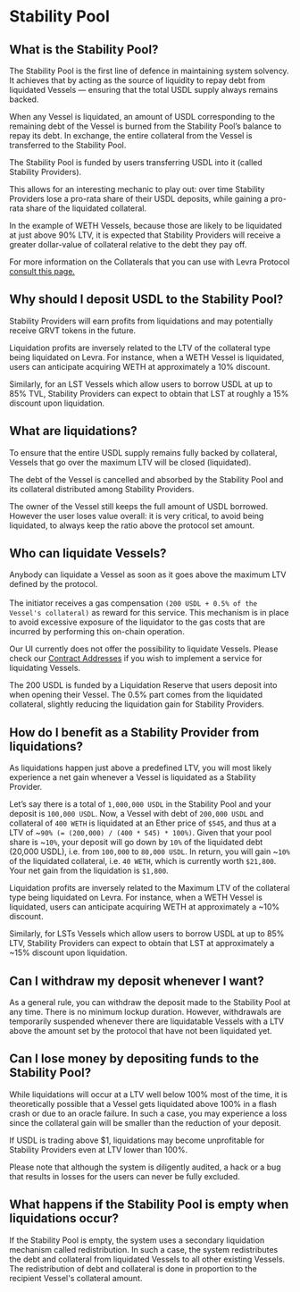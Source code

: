 # Stability Pool

## What is the Stability Pool?

The Stability Pool is the first line of defence in maintaining system solvency. It achieves that by acting as the source of liquidity to repay debt from liquidated Vessels — ensuring that the total USDL supply always remains backed.

When any Vessel is liquidated, an amount of USDL corresponding to the remaining debt of the Vessel is burned from the Stability Pool’s balance to repay its debt. In exchange, the entire collateral from the Vessel is transferred to the Stability Pool.

The Stability Pool is funded by users transferring USDL into it (called Stability Providers).

This allows for an interesting mechanic to play out: over time Stability Providers lose a pro-rata share of their USDL deposits, while gaining a pro-rata share of the liquidated collateral.

In the example of WETH Vessels, because those are likely to be liquidated at just above 90% LTV, it is expected that Stability Providers will receive a greater dollar-value of collateral relative to the debt they pay off.

For more information on the Collaterals that you can use with Levra Protocol [consult this page.](vessels-and-collateral.md)

## Why should I deposit USDL to the Stability Pool?

Stability Providers will earn profits from liquidations and may potentially receive GRVT tokens in the future.

Liquidation profits are inversely related to the LTV of the collateral type being liquidated on Levra. For instance, when a WETH Vessel is liquidated, users can anticipate acquiring WETH at approximately a 10% discount.&#x20;

Similarly, for an LST Vessels which allow users to borrow USDL at up to 85% TVL, Stability Providers can expect to obtain that LST at roughly a 15% discount upon liquidation.

## What are liquidations?

To ensure that the entire USDL supply remains fully backed by collateral, Vessels that go over the maximum LTV will be closed (liquidated).

The debt of the Vessel is cancelled and absorbed by the Stability Pool and its collateral distributed among Stability Providers.

The owner of the Vessel still keeps the full amount of USDL borrowed. However the user loses value overall: it is very critical, to avoid being liquidated, to always keep the ratio above the protocol set amount.

## Who can liquidate Vessels?

Anybody can liquidate a Vessel as soon as it goes above the maximum LTV defined by the protocol.\
\
The initiator receives a gas compensation `(200 USDL + 0.5% of the Vessel's collateral)` as reward for this service. This mechanism is in place to avoid excessive exposure of the liquidator to the gas costs that are incurred by performing this on-chain operation.

Our UI currently does not offer the possibility to liquidate Vessels. Please check our [Contract Addresses](broken-reference) if you wish to implement a service for liquidating Vessels.

The 200 USDL is funded by a Liquidation Reserve that users deposit into when opening their Vessel. The 0.5% part comes from the liquidated collateral, slightly reducing the liquidation gain for Stability Providers.

## How do I benefit as a Stability Provider from liquidations?

As liquidations happen just above a predefined LTV, you will most likely experience a net gain whenever a Vessel is liquidated as a Stability Provider.

Let’s say there is a total of `1,000,000 USDL` in the Stability Pool and your deposit is `100,000 USDL`. Now, a Vessel with debt of `200,000 USDL` and collateral of `400 WETH` is liquidated at an Ether price of `$545`, and thus at a LTV of \~`90% (= (200,000) / (400 * 545) * 100%)`. Given that your pool share is \~`10%`, your deposit will go down by `10%` of the liquidated debt (20,000 USDL), i.e. from `100,000` to `80,000 USDL`. In return, you will gain \~`10%` of the liquidated collateral, i.e. `40 WETH`, which is currently worth `$21,800`. Your net gain from the liquidation is `$1,800`.

Liquidation profits are inversely related to the Maximum LTV of the collateral type being liquidated on Levra. For instance, when a WETH Vessel is liquidated, users can anticipate acquiring WETH at approximately a \~10% discount.&#x20;

Similarly, for LSTs Vessels which allow users to borrow USDL at up to 85% LTV, Stability Providers can expect to obtain that LST at approximately a \~15% discount upon liquidation.

## Can I withdraw my deposit whenever I want?

As a general rule, you can withdraw the deposit made to the Stability Pool at any time. There is no minimum lockup duration. However, withdrawals are temporarily suspended whenever there are liquidatable Vessels with a LTV above the amount set by the protocol that have not been liquidated yet.

## Can I lose money by depositing funds to the Stability Pool?

While liquidations will occur at a LTV well below 100% most of the time, it is theoretically possible that a Vessel gets liquidated above 100% in a flash crash or due to an oracle failure. In such a case, you may experience a loss since the collateral gain will be smaller than the reduction of your deposit.

If USDL is trading above $1, liquidations may become unprofitable for Stability Providers even at LTV lower than 100%.&#x20;

Please note that although the system is diligently audited, a hack or a bug that results in losses for the users can never be fully excluded.

## What happens if the Stability Pool is empty when liquidations occur?

If the Stability Pool is empty, the system uses a secondary liquidation mechanism called redistribution. In such a case, the system redistributes the debt and collateral from liquidated Vessels to all other existing Vessels. The redistribution of debt and collateral is done in proportion to the recipient Vessel's collateral amount.
